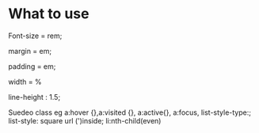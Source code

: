 # What to use

<!-- ? Font size element to use  -->

Font-size = rem;

<!-- ? margin for box element to use  -->

margin = em;

<!-- ? padding for size element to use  -->

padding = em;

<!-- ? width for horizontal element to use  -->
width = %

<!--   ? line-height for giving a height -->
line-height : 1.5;

Suedeo class eg a:hover {},a:visited {}, a:active{}, a:focus,
list-style-type:;
list-style: square url (')inside;
li:nth-child(even)

